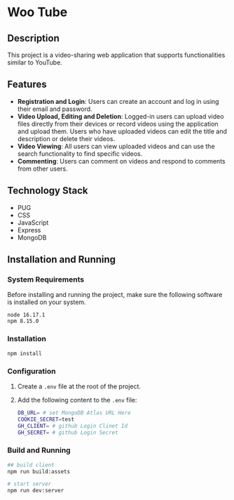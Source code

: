 # Woo Tube

## Description

This project is a video-sharing web application that supports functionalities similar to YouTube.

## Features

- **Registration and Login**: Users can create an account and log in using their email and password.    
- **Video Upload, Editing and Deletion**: Logged-in users can upload video files directly from their devices or record videos using the application and upload them. Users who have uploaded videos can edit the title and description or delete their videos.
- **Video Viewing**: All users can view uploaded videos and can use the search functionality to find specific videos.  
- **Commenting**: Users can comment on videos and respond to comments from other users.  

## Technology Stack

- PUG
- CSS
- JavaScript
- Express
- MongoDB

## Installation and Running

### System Requirements

Before installing and running the project, make sure the following software is installed on your system.

```
node 16.17.1
npm 8.15.0
```

### Installation

```
npm install
```

### Configuration

1. Create a `.env` file at the root of the project.
2. Add the following content to the `.env` file:
   
    ```sh
    DB_URL= # set MongoDB Atlas URL Here
    COOKIE_SECRET=test
    GH_CLIENT= # github Login Clinet Id
    GH_SECRET= # github Login Secret
    ```

### Build and Running

```sh
## build client
npm run build:assets
```
```sh
# start server
npm run dev:server 
```
